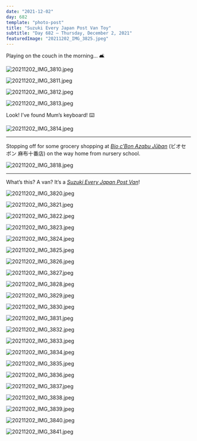 ```yaml
---
date: "2021-12-02"
day: 682
template: "photo-post"
title: "Suzuki Every Japan Post Van Toy"
subtitle: "Day 682 – Thursday, December 2, 2021"
featuredImage: "20211202_IMG_3825.jpeg"
---
```


Playing on the couch in the morning… 🛋

![20211202_IMG_3810.jpeg](20211202_IMG_3810.jpeg)

![20211202_IMG_3811.jpeg](20211202_IMG_3811.jpeg)

![20211202_IMG_3812.jpeg](20211202_IMG_3812.jpeg)

![20211202_IMG_3813.jpeg](20211202_IMG_3813.jpeg)

Look! I’ve found Mum’s keyboard! ⌨️

![20211202_IMG_3814.jpeg](20211202_IMG_3814.jpeg)

<hr />

Stopping off for some grocery shopping at *<a href="https://goo.gl/maps/F2wuNk4zBLMLNm6x9">Bio c’Bon Azabu Jūban</a>* (ビオセボン 麻布十番店) on the way home from nursery school.

![20211202_IMG_3818.jpeg](20211202_IMG_3818.jpeg)

<hr />

What’s this? A van? It’s a *<a href="http://www.shewsbury.com/2015/12/tomica-suzuki-every-japan-post-van.html">Suzuki Every Japan Post Van</a>*!

![20211202_IMG_3820.jpeg](20211202_IMG_3820.jpeg)

![20211202_IMG_3821.jpeg](20211202_IMG_3821.jpeg)

![20211202_IMG_3822.jpeg](20211202_IMG_3822.jpeg)

![20211202_IMG_3823.jpeg](20211202_IMG_3823.jpeg)

![20211202_IMG_3824.jpeg](20211202_IMG_3824.jpeg)

![20211202_IMG_3825.jpeg](20211202_IMG_3825.jpeg)

![20211202_IMG_3826.jpeg](20211202_IMG_3826.jpeg)

![20211202_IMG_3827.jpeg](20211202_IMG_3827.jpeg)

![20211202_IMG_3828.jpeg](20211202_IMG_3828.jpeg)

![20211202_IMG_3829.jpeg](20211202_IMG_3829.jpeg)

![20211202_IMG_3830.jpeg](20211202_IMG_3830.jpeg)

![20211202_IMG_3831.jpeg](20211202_IMG_3831.jpeg)

![20211202_IMG_3832.jpeg](20211202_IMG_3832.jpeg)

![20211202_IMG_3833.jpeg](20211202_IMG_3833.jpeg)

![20211202_IMG_3834.jpeg](20211202_IMG_3834.jpeg)

![20211202_IMG_3835.jpeg](20211202_IMG_3835.jpeg)

![20211202_IMG_3836.jpeg](20211202_IMG_3836.jpeg)

![20211202_IMG_3837.jpeg](20211202_IMG_3837.jpeg)

![20211202_IMG_3838.jpeg](20211202_IMG_3838.jpeg)

![20211202_IMG_3839.jpeg](20211202_IMG_3839.jpeg)

![20211202_IMG_3840.jpeg](20211202_IMG_3840.jpeg)

![20211202_IMG_3841.jpeg](20211202_IMG_3841.jpeg)
